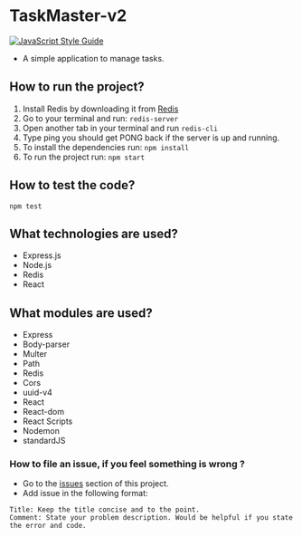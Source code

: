 # TaskMaster-v2
[![JavaScript Style Guide](https://img.shields.io/badge/code_style-standard-brightgreen.svg)](https://standardjs.com)

* A simple application to manage tasks.

## How to run the project?
1. Install Redis by downloading it from [Redis](https://redis.io/download)
2. Go to your terminal and run: ```redis-server```
3. Open another tab in your terminal and run ```redis-cli```
4. Type ping you should get PONG back if the server is up and running. 
2. To install the dependencies run: ```npm install```
3. To run the project run: ```npm start```

## How to test the code?

```npm test```

## What technologies are used?
* Express.js
* Node.js
* Redis
* React

## What modules are used?
* Express
* Body-parser
* Multer
* Path
* Redis
* Cors
* uuid-v4
* React
* React-dom
* React Scripts
* Nodemon
* standardJS

### How to file an issue, if you feel something is wrong ?
* Go to the [issues](https://github.com/anirudhbs/taskMaster-v2/issues) section of this project.
* Add issue in the following format:

```
Title: Keep the title concise and to the point.
Comment: State your problem description. Would be helpful if you state the error and code.
```